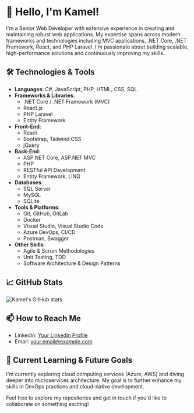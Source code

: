 # 👋 Hello, I'm Kamel!

I'm a Senior Web Developer with extensive experience in creating and maintaining robust web applications. My expertise spans across modern frameworks and technologies including MVC applications, .NET Core, .NET Framework, React, and PHP Laravel. I'm passionate about building scalable, high-performance solutions and continuously improving my skills.

## 🛠️ Technologies & Tools

- **Languages**: C#, JavaScript, PHP, HTML, CSS, SQL
- **Frameworks & Libraries**:
  - .NET Core / .NET Framework (MVC)
  - React.js
  - PHP Laravel
  - Entity Framework
- **Front-End**:
  - React
  - Bootstrap, Tailwind CSS
  - jQuery
- **Back-End**:
  - ASP.NET Core, ASP.NET MVC
  - PHP
  - RESTful API Development
  - Entity Framework, LINQ
- **Databases**:
  - SQL Server
  - MySQL
  - SQLite
- **Tools & Platforms**:
  - Git, GitHub, GitLab
  - Docker
  - Visual Studio, Visual Studio Code
  - Azure DevOps, CI/CD
  - Postman, Swagger
- **Other Skills**:
  - Agile & Scrum Methodologies
  - Unit Testing, TDD
  - Software Architecture & Design Patterns

## 📈 GitHub Stats

![Kamel's GitHub stats](https://github-readme-stats.vercel.app/api?username=YourGitHubUsername&show_icons=true&theme=radical)

## 📫 How to Reach Me

- LinkedIn: [Your LinkedIn Profile](https://www.linkedin.com/in/yourprofile)
- Email: [your.email@example.com](mailto:your.email@example.com)

## 🌱 Current Learning & Future Goals

I'm currently exploring cloud computing services (Azure, AWS) and diving deeper into microservices architecture. My goal is to further enhance my skills in DevOps practices and cloud-native development.


Feel free to explore my repositories and get in touch if you'd like to collaborate on something exciting!
